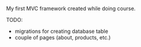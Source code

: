 My first MVC framework created while doing course.

TODO:
- migrations for creating database table
- couple of pages (about, products, etc.)
